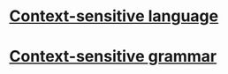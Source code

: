 

# [Context-sensitive language](https://en.wikipedia.org/wiki/Context-sensitive_language)



# [Context-sensitive grammar](https://en.wikipedia.org/wiki/Context-sensitive_grammar)
